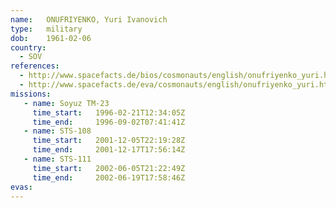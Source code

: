```yaml
---
name:	ONUFRIYENKO, Yuri Ivanovich 
type:	military
dob:	1961-02-06
country:
  - SOV
references:
  - http://www.spacefacts.de/bios/cosmonauts/english/onufriyenko_yuri.htm
  - http://www.spacefacts.de/eva/cosmonauts/english/onufriyenko_yuri.htm
missions:
   - name: Soyuz TM-23
     time_start:   1996-02-21T12:34:05Z
     time_end:     1996-09-02T07:41:41Z
   - name: STS-108
     time_start:   2001-12-05T22:19:28Z
     time_end:     2001-12-17T17:56:14Z
   - name: STS-111
     time_start:   2002-06-05T21:22:49Z
     time_end:     2002-06-19T17:58:46Z
evas:
---
```

